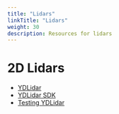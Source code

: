 ```yaml
---
title: "Lidars"  
linkTitle: "Lidars"  
weight: 30  
description: Resources for lidars
---
```


# 2D Lidars
* [YDLidar](https://www.ydlidar.com/)
* [YDLidar SDK](https://github.com/ydlidar/sdk)
* [Testing YDLidar](https://github.com/rasheeddo/testYDLidar)
